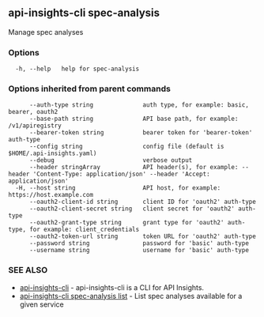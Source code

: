 ## api-insights-cli spec-analysis

Manage spec analyses

### Options

```
  -h, --help   help for spec-analysis
```

### Options inherited from parent commands

```
      --auth-type string              auth type, for example: basic, bearer, oauth2
      --base-path string              API base path, for example: /v1/apiregistry
      --bearer-token string           bearer token for 'bearer-token' auth-type
      --config string                 config file (default is $HOME/.api-insights.yaml)
      --debug                         verbose output
      --header stringArray            API header(s), for example: --header 'Content-Type: application/json' --header 'Accept: application/json'
  -H, --host string                   API host, for example: https://host.example.com
      --oauth2-client-id string       client ID for 'oauth2' auth-type
      --oauth2-client-secret string   client secret for 'oauth2' auth-type
      --oauth2-grant-type string      grant type for 'oauth2' auth-type, for example: client_credentials
      --oauth2-token-url string       token URL for 'oauth2' auth-type
      --password string               password for 'basic' auth-type
      --username string               username for 'basic' auth-type
```

### SEE ALSO

* [api-insights-cli](api-insights-cli.md)	 - api-insights-cli is a CLI for API Insights.
* [api-insights-cli spec-analysis list](api-insights-cli_spec-analysis_list.md)	 - List spec analyses available for a given service


